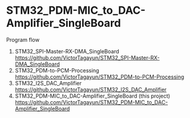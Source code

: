 # STM32_PDM-MIC_to_DAC-Amplifier_SingleBoard

Program flow

1. STM32_SPI-Master-RX-DMA_SingleBoard https://github.com/VictorTagayun/STM32_SPI-Master-RX-DMA_SingleBoard     
2. STM32_PDM-to-PCM-Processing https://github.com/VictorTagayun/STM32_PDM-to-PCM-Processing     
3. STM32_I2S_DAC_Amplifier https://github.com/VictorTagayun/STM32_I2S_DAC_Amplifier     
4. STM32_PDM-MIC_to_DAC-Amplifier_SingleBoard (this project) https://github.com/VictorTagayun/STM32_PDM-MIC_to_DAC-Amplifier_SingleBoard     

